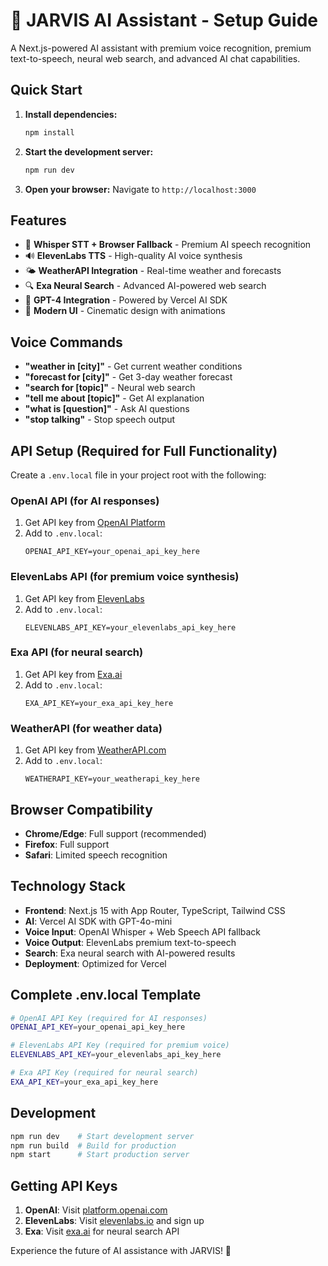 # 🤖 JARVIS AI Assistant - Setup Guide

A Next.js-powered AI assistant with premium voice recognition, premium text-to-speech, neural web search, and advanced AI chat capabilities.

## Quick Start

1. **Install dependencies:**

   ```bash
   npm install
   ```

2. **Start the development server:**

   ```bash
   npm run dev
   ```

3. **Open your browser:**
   Navigate to `http://localhost:3000`

## Features

- 🎤 **Whisper STT + Browser Fallback** - Premium AI speech recognition
- 🔊 **ElevenLabs TTS** - High-quality AI voice synthesis
- 🌤️ **WeatherAPI Integration** - Real-time weather and forecasts
- 🔍 **Exa Neural Search** - Advanced AI-powered web search
- 🤖 **GPT-4 Integration** - Powered by Vercel AI SDK
- 💬 **Modern UI** - Cinematic design with animations

## Voice Commands

- **"weather in [city]"** - Get current weather conditions
- **"forecast for [city]"** - Get 3-day weather forecast
- **"search for [topic]"** - Neural web search
- **"tell me about [topic]"** - Get AI explanation
- **"what is [question]"** - Ask AI questions
- **"stop talking"** - Stop speech output

## API Setup (Required for Full Functionality)

Create a `.env.local` file in your project root with the following:

### OpenAI API (for AI responses)

1. Get API key from [OpenAI Platform](https://platform.openai.com/api-keys)
2. Add to `.env.local`:
   ```
   OPENAI_API_KEY=your_openai_api_key_here
   ```

### ElevenLabs API (for premium voice synthesis)

1. Get API key from [ElevenLabs](https://elevenlabs.io/)
2. Add to `.env.local`:
   ```
   ELEVENLABS_API_KEY=your_elevenlabs_api_key_here
   ```

### Exa API (for neural search)

1. Get API key from [Exa.ai](https://exa.ai/)
2. Add to `.env.local`:
   ```
   EXA_API_KEY=your_exa_api_key_here
   ```

### WeatherAPI (for weather data)

1. Get API key from [WeatherAPI.com](https://www.weatherapi.com/docs/)
2. Add to `.env.local`:
   ```
   WEATHERAPI_KEY=your_weatherapi_key_here
   ```

## Browser Compatibility

- **Chrome/Edge**: Full support (recommended)
- **Firefox**: Full support
- **Safari**: Limited speech recognition

## Technology Stack

- **Frontend**: Next.js 15 with App Router, TypeScript, Tailwind CSS
- **AI**: Vercel AI SDK with GPT-4o-mini
- **Voice Input**: OpenAI Whisper + Web Speech API fallback
- **Voice Output**: ElevenLabs premium text-to-speech
- **Search**: Exa neural search with AI-powered results
- **Deployment**: Optimized for Vercel

## Complete .env.local Template

```bash
# OpenAI API Key (required for AI responses)
OPENAI_API_KEY=your_openai_api_key_here

# ElevenLabs API Key (required for premium voice)
ELEVENLABS_API_KEY=your_elevenlabs_api_key_here

# Exa API Key (required for neural search)
EXA_API_KEY=your_exa_api_key_here
```

## Development

```bash
npm run dev    # Start development server
npm run build  # Build for production
npm start      # Start production server
```

## Getting API Keys

1. **OpenAI**: Visit [platform.openai.com](https://platform.openai.com/api-keys)
2. **ElevenLabs**: Visit [elevenlabs.io](https://elevenlabs.io/) and sign up
3. **Exa**: Visit [exa.ai](https://exa.ai/) for neural search API

Experience the future of AI assistance with JARVIS! 🚀
